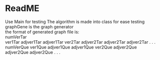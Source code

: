 # ReadME

Use Main for testing
The algorithm is made into class for ease testing
<br>
graphGene is the graph generator<br>
the format of generated graph file is:<br>
numVerTar<br>
ver1Tar adjver1Tar adjver1Tar
ver2Tar adjver2Tar adjver2Tar adjver2Tar
.
.
.
numVerQue
ver1Que adjver1Que adjver1Que
ver2Que adjver2Que adjver2Que adjver2Que
.
.
.
